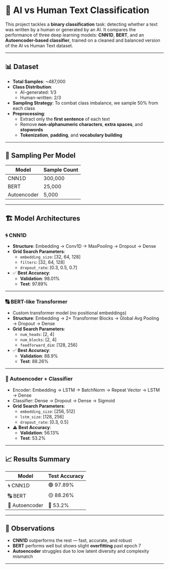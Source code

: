 # 🧠 AI vs Human Text Classification

This project tackles a **binary classification** task: detecting whether a text was written by a human or generated by an AI. It compares the performance of three deep learning models: **CNN1D**, **BERT**, and an **Autoencoder-based classifier**, trained on a cleaned and balanced version of the AI vs Human Text dataset.

---

## 📊 Dataset

- **Total Samples**: ~487,000
- **Class Distribution**:  
  - AI-generated: 1/3  
  - Human-written: 2/3
- **Sampling Strategy**: To combat class imbalance, we sample 50% from each class
- **Preprocessing**:
  - Extract only the **first sentence** of each text
  - Remove **non-alphanumeric characters**, **extra spaces**, and **stopwords**
  - **Tokenization**, **padding**, and **vocabulary building**

---

## 🧪 Sampling Per Model

| Model        | Sample Count |
|--------------|--------------|
| CNN1D        | 300,000      |
| BERT         | 25,000       |
| Autoencoder  | 5,000        |

---

## 🏗️ Model Architectures

### 🌀 CNN1D

- **Structure**: Embedding → Conv1D → MaxPooling → Dropout → Dense
- **Grid Search Parameters**:
  - `embedding_size`: [32, 64, 128]
  - `filters`: [32, 64, 128]
  - `dropout_rate`: [0.3, 0.5, 0.7]
- ✅ **Best Accuracy**:
  - **Validation**: 98.01%
  - **Test**: 97.89%

---

### 🔠 BERT-like Transformer

- Custom transformer model (no positional embeddings)
- **Structure**: Embedding → 2× Transformer Blocks → Global Avg Pooling → Dropout → Dense
- **Grid Search Parameters**:
  - `num_heads`: [2, 4]
  - `num_blocks`: [2, 4]
  - `feedforward_dim`: [128, 256]
- ✅ **Best Accuracy**:
  - **Validation**: 88.9%
  - **Test**: 88.26%

---

### 🧬 Autoencoder + Classifier

- Encoder: Embedding → LSTM → BatchNorm → Repeat Vector → LSTM → Dense
- Classifier: Dense → Dropout → Dense → Sigmoid
- **Grid Search Parameters**:
  - `embedding_size`: [256, 512]
  - `lstm_size`: [128, 256]
  - `dropout_rate`: [0.3, 0.5]
- ⚠️ **Best Accuracy**:
  - **Validation**: 56.13%
  - **Test**: 53.2%

---

## 📈 Results Summary

| Model        | Test Accuracy |
|--------------|---------------|
| 🌀 CNN1D      | 🟢 97.89%      |
| 🔠 BERT       | 🟡 88.26%      |
| 🧬 Autoencoder| 🔴 53.2%       |

---

## 🧠 Observations

- **CNN1D** outperforms the rest — fast, accurate, and robust
- **BERT** performs well but shows slight **overfitting** past epoch 7
- **Autoencoder** struggles due to low latent diversity and complexity mismatch

---


